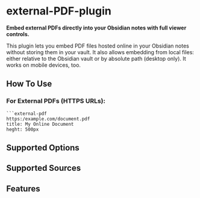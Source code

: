 # external-PDF-plugin

**Embed external PDFs directly into your Obsidian notes with full viewer controls.**

This plugin lets you embed PDF files hosted online in your Obsidian notes without storing them in your vault. It also allows embedding from local files: either relative to the Obsidian vault or by absolute path (desktop only). It works on mobile devices, too.

## How To Use
### For External PDFs (HTTPS URLs):

````
```external-pdf
https:/example.com/document.pdf
title: My Online Document
heght: 500px
````
</codeblock>

## Supported Options

## Supported Sources

## Features
